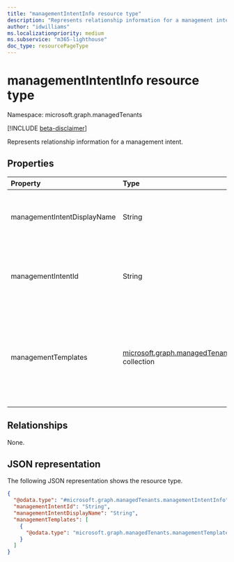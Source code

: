 ```yaml
---
title: "managementIntentInfo resource type"
description: "Represents relationship information for a management intent."
author: "idwilliams"
ms.localizationpriority: medium
ms.subservice: "m365-lighthouse"
doc_type: resourcePageType
---
```


# managementIntentInfo resource type

Namespace: microsoft.graph.managedTenants

[!INCLUDE [beta-disclaimer](../../includes/beta-disclaimer.md)]

Represents relationship information for a management intent.

## Properties
|Property|Type|Description|
|:---|:---|:---|
|managementIntentDisplayName|String|The display name for the management intent. Optional. Read-only.|
|managementIntentId|String|The identifier for the management intent. Required. Read-only.|
|managementTemplates|[microsoft.graph.managedTenants.managementTemplateDetailedInfo](../resources/managedtenants-managementtemplatedetailedinfo.md) collection|The collection of management template information associated with the management intent. Optional. Read-only.|

## Relationships
None.

## JSON representation
The following JSON representation shows the resource type.
<!-- {
  "blockType": "resource",
  "@odata.type": "microsoft.graph.managedTenants.managementIntentInfo"
}
-->
``` json
{
  "@odata.type": "#microsoft.graph.managedTenants.managementIntentInfo",
  "managementIntentId": "String",
  "managementIntentDisplayName": "String",
  "managementTemplates": [
    {
      "@odata.type": "microsoft.graph.managedTenants.managementTemplateDetailedInfo"
    }
  ]
}
```
